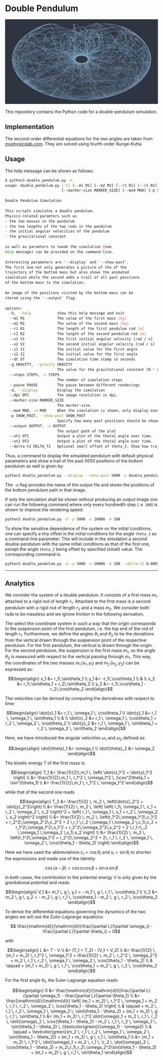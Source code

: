 # Double Pendulum

![double-pendulum](double_pendulum.png)

This repository contains the Python code for a double-pendulum simulation.

## Implementation

The second-order differential equations for the two angles are taken from [myphysicslab.com](https://www.myphysicslab.com/pendulum/double-pendulum-en.html).
They are solved using fourth-order Runge-Kutta.

## Usage

The help message can be shown as follows:

```sh
$ python3 double_pendulum.py -h
usage: double_pendulum.py [-h] [--m1 M1] [--m2 M2] [--r1 R1] [--r2 R2] [--v1 V1] [--v2 V2] [--i1 I1] [--i2 I2] [--dt DT] [-g GRAVITY] [--steps STEPS] [--pause PAUSE] [-d] [--dpi DPI]
                          [--marker-size MARKER_SIZE] [--mod MOD] [-p SHOW_PAST] [--output OUTPUT] [--ot1 OT1] [--ot2 OT2] [--delta-t2 DELTA_T2]

Double Pendulum Simulation

This scripts simulates a double pendulum.
Physics-related paramters such as
- the two masses in the pendulum
- the two lengths of the two rods in the pendulum
- the initial angular velocities of the pendulum
- the gravitational constant

as well as paramters to tweak the simulation (see
help message) can be provided on the command-line.

Interesting parameters are `--display` and `--show-past`.
The first one not only generates a picture of the of the
trajectory of the bottom mass but also shows the animated
simulation while the second adds a trail of all past positions
of the bottom mass to the simulation.

An image of the positions visited by the bottom mass can be 
stored using the `--output` flag.

options:
  -h, --help            show this help message and exit
  --m1 M1               The value of the first mass [kg]
  --m2 M2               The value of the second mass [kg]
  --r1 R1               The length of the first pendulum rod [m]
  --r2 R2               The length of the second pendulum rod [m]
  --v1 V1               The first initial angular velocity [rad / s]
  --v2 V2               The second initial angular velocity [rad / s]
  --i1 I1               The initial value for the first angle
  --i2 I2               The initial value for the first angle
  --dt DT               The simulation time stamp in seconds
  -g GRAVITY, --gravity GRAVITY
                        The value for the gravitational constant [N * m^2 / kg^2]
  --steps STEPS, -s STEPS
                        The number of simulation steps
  --pause PAUSE         The pause between different renderings
  -d, --display         Display the simulation
  --dpi DPI             The image resolution in dpi.
  --marker-size MARKER_SIZE
                        The marker-size.
  --mod MOD, -m MOD     When the simulation is shown, only display every `mod` step
  -p SHOW_PAST, --show-past SHOW_PAST
                        Specify how many past positions should be shown in the tail
  --output OUTPUT, -o OUTPUT
                        The output path of the plot
  --ot1 OT1             Output a plot of the theta1 angle over time.
  --ot2 OT2             Output a plot of the theta2 angle over time.
  --delta-t2 DELTA_T2   Optional small offset of theta_2. Show how trajectories are sensible to initial conditions.
```

Thus, a command to display the simulated pendulum with default physical parameters
and show a trail of the past 5000 positions of the bottom pendulum as well is given by:

```sh
python3 double_pendulum.py --display --show-past 5000 -o double_pendulum.png
```

The `-o` flag provides the name of the output file and stores the positions of the bottom 
pendulum path in that image.

If only the simulation shall be shown without producing an output image one can run the following
command where only every hundredth step (`-m 100`) is shown to improve the rendering speed:

```sh
python3 double_pendulum.py -d -p 5000 -s 20000 -m 100
```

To show the sensitive dependence of the system on the initial conditions, one can specify a tiny offset
in the initial conditions for the angle `theta_2` as a command-line parameter. This will include in the
simulation a second double-pendulum with the same initial conditions as that of the first one, except the
angle `theta_2` being offset by specified (small) value. The corresponding command is:

```sh
python3 double_pendulum.py -d -p 5000 -s 20000 -m 100 --delta-t2 0.0001 -s 50000
```

---

## Analytics

We consider the system of a double pendulum. It consists of a first mass $m_1$ attached to a rigid rod
of length $r_1$. Attached to the first mass is a second pendulum with a rigid rod of length $r_2$ and
a mass $m_2$. We consider both rods to be massless and we ignore friction in the following derivation.

The select the coordinate system in such a way that the origin corresponds to the suspension point of the
first pendulum, i.e. the top end of the rod of length $r_1$. Furthermore, we define the angles $\theta_1$
and $\theta_2$ to be the deviations from the vertical drawn through the suspension point of the respective
pendulum. For the first pendulum, the vertical is drawn through the origin. For the second pendulum, the
suspension is the first mass $m_1$, so the angle $\theta_2$ is measured with respect to the vertical passing
through $m_1$. This way, the coordinates of the two masses $m_1\,(x_1, y_1)$ and $m_2\,(x_2, y_2)$ can be
expressed as:

```math
\begin{align}
    x_1 &= r_1\,\sin\theta_1 \\
    y_1 &= -r_1\,\cos\theta_1 \\
    & \\
    x_2 &= r_1\,\sin\theta_1 + r_2\,\sin\theta_2 \\
    y_2 &= -r_1\,\cos\theta_1 - r_2\,\cos\theta_2
\end{align}
```

The velocities can be derived by computing the derivatives with respect to time:

```math
\begin{align}
    \dot{x}_1 &= r_1 \, \omega_1 \, \cos\theta_1 \\
    \dot{y}_1 &= r_1 \, \omega_1 \, \sin\theta_1 \\
    & \\
    \dot{x}_2 &= r_1 \, \omega_1 \, \cos\theta_1 + r_2 \, \omega_2 \, \cos\theta_2 \\
    \dot{y}_2 &= r_1 \, \omega_1 \, \sin\theta_1 + r_2 \, \omega_2 \, \sin\theta_2
\end{align}
```

Here, we have introduced the angular velocities $\omega_1$ and $\omega_2$ defined as:

```math
\begin{align}
    \dot{\theta}_1 &= \omega_1 \\
    \dot{\theta}_2 &= \omega_2
\end{align}
```

The kinetic energy $T$ of the first mass is:

```math
\begin{align}
    T_1 &= \frac{1}{2}\,m_1 \, \left( \dot{x}_1^2 + \dot{y}_1^2 \right) \\
        &= \frac{1}{2}\,m_1 \, r_1^2 \, \omega_1^2 \, (\cos^2\theta_1 + \sin^2\theta_1) \\
        &= \frac{1}{2}\,m_1 \, r_1^2 \, \omega_1^2
\end{align}
```

while that of the second one reads

```math
\begin{align}
    T_2 &= \frac{1}{2} \, m_2 \, \left(\dot{x}_2^2 + \dot{y}_2^2\right) \\
        &= \frac{1}{2} \, m_2 \, \left[ \left( r_1\, \omega_1 \, c_1 + r_2 \, \omega_2 \, c_2 \right)^2 + \left( r_1 \, \omega_1 \, s_1 + r_2 \, \omega_2 \, s_2 \right)^2 \right] \\
        &= \frac{1}{2} \, m_2 \, \left(r_1^2\,\omega_1^2\,c_1^2 + r_2^2\,\omega_2^2\,c_2^2 + 2 \,r_1 \,r_2 \,\omega_1 \,\omega_2 \,c_1\,c_2
                                     + r_1^2\,\omega_1^2\,s_1^2 + r_2^2\,\omega_2^2\,s_2^2 + 2 \,r_1 r\,_2 \,\omega_1 \,\omega_2 \,s_1\,s_2 \right) \\
        &= \frac{1}{2} \, m_2 \, \left(r_1^2\,\omega_1^2 + r_2^2\,\omega_2^2 + 2\, r_1 \, r_2 \, \omega_1 \, \omega_2 \, \cos(\theta_1 - \theta_2) \right)
\end{align}
```

Here we have used the abbreviations $c_i = \cos\theta_i$ and $s_i = \sin\theta_i$ to shorten the expressions and made use of the identity

```math
    \cos(\alpha - \beta) = \cos \alpha \, \cos \beta + \sin \alpha \, \sin \beta
```

In both cases, the contribution to the potential energy $V$ is only given by the gravitational potential and reads

```math
\begin{align}
    V_1 &= m_1 \, g \, y_1 = - m_1 \, g \, r_1 \, \cos\theta_1 \\
    V_2 &= m_2 \, g \, y_2 = - m_2 \, g \, r_1 \, \cos\theta_1 - m_2 \, g \, r_2 \, \cos\theta_2
\end{align}
```

To derive the differential equations governing the dynamics of the two angles we will use the *Euler-Lagrange* equations:

```math
  \frac{\mathrm{d}}{\mathrm{d}t}\frac{\partial L}{\partial \omega_i} - \frac{\partial L}{\partial \theta_i} = 0
```

with

```math
\begin{align}
    L &= T - V \\
      &= (T_1 + T_2) - (V_1 + V_2) \\
      &= \frac{1}{2} \, (m_1 + m_2) \, r_1^2 \, \omega_1^2
       + \frac{1}{2} \, m_2 \, r_2^2 \, \omega_2^2
       + m_2 \, r_1 \, r_2 \, \omega_1 \, \omega_2 \, \cos(\theta_1 - \theta_2) \\
      & \qquad + (m_1 + m_2) \, g \, r_1 \, \cos\theta_1 + m_2 \, g \, r_2 \, \cos\theta_2
\end{align}
```

For the first angle $\theta_1$, the Euler-Lagrange equation reads

```math
\begin{align}
  0 &= \frac{\mathrm{d}}{\mathrm{d}t}\frac{\partial L}{\partial \omega_1} - \frac{\partial L}{\partial \theta_1} \\
    &= \frac{\mathrm{d}}{\mathrm{d}t} 
    \left[
        (m_1 + m_2) \, r_1^2 \, \omega_1 + m_2 \, r_1 \, r_2 \, \omega_2 \, \cos(\theta_1 - \theta_2) 
    \right] \\
    & \qquad + m_2 \, r_1 \, r_2 \, \omega_1 \, \omega_2 \, \sin(\theta_1 - \theta_2) + (m_1 + m_2) \, g \, r_1 \, \sin\theta_1 \\

    &= (m_1 + m_2) \, r_1^2 \dot{\omega}_1 + m_2 \, r_1 \, r_2 \, \dot{\omega}_2 \, \cos(\theta_1 - \theta_2)
        - m_2 \, r_1 \, r_2 \, \omega_2 \, \sin(\theta_1 - \theta_2) \, (\textcolor{green}{\omega_1} - \omega2) \\
    & \qquad + \textcolor{green}{m_2 \, r_1 \, r_2 \, \omega_1 \, \omega_2 \, \sin(\theta_1 - \theta_2)} + (m_1 + m_2) \, g \, r_1 \, \sin\theta_1 \\

    &= (m_1 + m_2) \, r_1^2 \, \dot{\omega}_1 + m_2 \, r_1 \, \r_2 \, \dot{\omega}_2 \, \cos(\theta_1 - \theta_2) + m_2\,r_1\,r_2\,\omega_2^2\sin(\theta_1 - \theta_2)
       + (m_1 + m_2) \, g \, r_1 \, \sin\theta_1
\end{align}
```
